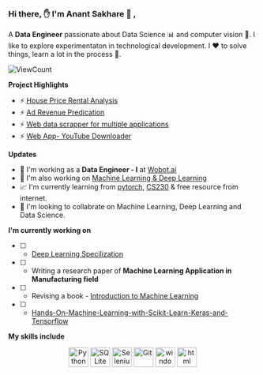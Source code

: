 ### Hi there, ✋ I'm Anant Sakhare 👨 ,

A **Data Engineer** passionate about Data Science 📊 and computer vision 🎥. I like to explore experimentaton in technological development. I ♥️ to solve things, learn a lot in  the process 🎰. 

![ViewCount](https://views.whatilearened.today/views/github/senhorinfinito/Anant_Sakhare.svg?cache=remove)
<!-- [![License: MIT](https://img.shields.io/badge/License-MIT-Green.svg)](https://opensource.org/licenses/MIT) -->


**Project Highlights**
- ⚡ [House Price Rental Analysis](https://github.com/senhorinfinito/rental_price_analysis)  
- ⚡ [Ad Revenue Predication](https://github.com/senhorinfinito/IITG_Summer_Analytics_Course) 
- ⚡ [Web data scrapper for multiple applications](https://github.com/senhorinfinito/scrappers)  
- ⚡ [Web App- YouTube Downloader ](https://github.com/senhorinfinito/YT-Downloader)  

**Updates**
- 🔭 I'm working as a **Data Engineer - I** at [Wobot.ai](https://wobot.ai/)
- 🔭 I'm also working on [Machine Learning & Deep Learning](https://github.com/senhorinfinito/Learning-Basics)
- 📈 I'm currently learning from [pytorch](https://pytorch.org/assets/deep-learning/Deep-Learning-with-PyTorch.pdf), [CS230](https://online.stanford.edu/artificial-intelligence/free-content?category=All&course=5882) & free resource from internet.
- 🤝 I'm looking to collabrate on Machine Learning, Deep Learning and Data Science. 

**I'm currently working on**
- [ ] - [Deep Learning Specilization](https://www.coursera.org/specializations/deep-learning)
- [ ] - Writing a research paper of **Machine Learning Application in Manufacturing field**
- [ ] - Revising a book - [Introduction to Machine Learning](https://github.com/amueller/introduction_to_ml_with_python)
- [ ] - [Hands-On-Machine-Learning-with-Scikit-Learn-Keras-and-Tensorflow](https://www.knowledgeisle.com/wp-content/uploads/2019/12/2-Aur%C3%A9lien-G%C3%A9ron-Hands-On-Machine-Learning-with-Scikit-Learn-Keras-and-Tensorflow_-Concepts-Tools-and-Techniques-to-Build-Intelligent-Systems-O%E2%80%99Reilly-Media-2019.pdf)



**My skills include**

<p align = 'center'>
  	<img title="Python" alt="Python" src="https://github.com/senhorinfinito/Anant_Sakhare/blob/main/assests/python.svg" width="40" height="40" />
  	<img title="SQLite" alt="SQLite" src="https://github.com/senhorinfinito/Anant_Sakhare/blob/main/assests/sqlite.svg" width="40" height="40" />
  	<img title="Selenium" alt="Selenium" src="https://github.com/senhorinfinito/Anant_Sakhare/blob/main/assests/selenium.svg" width="40" height="40" />
  	<img title="Git" alt="Git" src="https://github.com/senhorinfinito/Anant_Sakhare/blob/main/assests/git.svg" width="40" height="40" />
  	<img title="windows" alt="windows" src="https://github.com/senhorinfinito/Anant_Sakhare/blob/main/assests/windows.svg" width="40" height="40" />
  	<img title="html" alt="html" src="https://github.com/senhorinfinito/Anant_Sakhare/blob/main/assests/html-5.svg" width="40" height="40" />  
</p>



